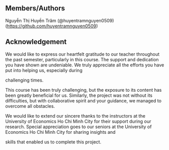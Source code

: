 ## Members/Authors
Nguyễn Thị Huyền Trâm (@huyentramnguyen0509)(https://github.com/huyentramnguyen0509)
## Acknowledgement
We would like to express our heartfelt gratitude to our teacher throughout the past semester, particularly in this course. The support and dedication you have shown are undeniable. We truly appreciate all the efforts you have put into helping us, especially during 

challenging times.

This course has been truly challenging, but the exposure to its content has been greatly beneficial for us. Similarly, the project was not without its difficulties, but with collaborative spirit and your guidance, we managed to overcome all obstacles.

We would like to extend our sincere thanks to the instructors at the University of Economics Ho Chi Minh City for their support during our research. Special appreciation goes to our seniors at the University of Economics Ho Chi Minh City for sharing insights and

skills that enabled us to complete this project.
